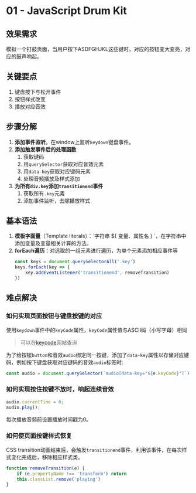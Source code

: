 # 01 - JavaScript Drum Kit
## 效果需求
模拟一个打鼓页面，当用户按下ASDFGHJKL这些键时，对应的按钮变大变亮，对应的鼓声响起。
## 关键要点
1. 键盘按下与松开事件
2. 按钮样式改变
3. 播放对应音效
## 步骤分解
1. **添加事件监听**。在window上监听`keydown`键盘事件。
2. **添加触发事件后的处理函数**
    1. 获取键码
    2. 用`querySelector`获取对应音效元素
    3. 用`data-key`获取对应键码元素
    4. 处理音频播放及样式添加
3. **为所有`div.key`添加`transitionend`事件**
    1. 获取所有`.key`元素
    2. 添加事件监听，去除播放样式
## 基本语法
1. **模板字面量**（Template literals）：\`字符串 ${ 变量、属性名 } \`，在字符串中添加变量及变量相关计算的方法。
2. **forEach遍历**：对选取的一组元素进行遍历，为单个元素添加相应事件等
    ```javascript
    const keys = document.querySelectorAll('.key')
    keys.forEach(key => {
        key.addEventListener('transitionend', removeTransition)
    })
    ```
## 难点解决
### 如何实现页面按钮与键盘按键的对应
使用`keydown`事件中的`keyCode`属性，`keyCode`属性值与ASCII码（小写字母）相同
> 可以在[keycode](keycode.info)网站查询

为了给按钮`button`和音效`audio`绑定同一按键，添加了`data-key`属性以存储对应键码，例如按下键盘获取对应键码的音效`audio`标签时:
```javascript
const audio = document.querySelector(`audio[data-key="${e.keyCode}"]`)
```
### 如何实现按住按键不放时，响起连续音效
```javascript
audio.currentTime = 0;
audio.play();
```
每次播放音频前设置播放时间戳为0。
### 如何使页面按键样式恢复
CSS transition动画结束后，会触发`transitionend`事件，利用该事件，在每次样式变化完成后，移除相应样式类。
```javascript
function removeTransition(e) {
    if (e.propertyName !== 'transform') return
    this.classList.remove('playing')
}
```

